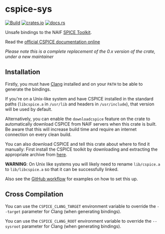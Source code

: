 # cspice-sys

[![Build](https://github.com/jacob-pro/cspice-rs/actions/workflows/rust.yml/badge.svg)](https://github.com/jacob-pro/cspice-rs/actions)
[![crates.io](https://img.shields.io/crates/v/cspice-sys.svg)](https://crates.io/crates/cspice-sys)
[![docs.rs](https://docs.rs/cspice-sys/badge.svg)](https://docs.rs/cspice-sys/latest/cspice_sys/)

Unsafe bindings to the NAIF [SPICE Toolkit](https://naif.jpl.nasa.gov/naif/index.html).

Read the [official CSPICE documentation online](https://naif.jpl.nasa.gov/pub/naif/toolkit_docs/C/index.html)

*Please note this is a complete replacement of the 0.x version of the crate, under a new maintainer*

## Installation

Firstly, you must have [Clang](https://releases.llvm.org/download.html) installed and on your `PATH` to be able to generate 
the bindings.

If you're on a Unix-like system and have CSPICE installed in the standard paths (`libcspice.a` in `/usr/lib` and headers in `/usr/include`),
that version will be used by default.

Alternatively, you can enable the `downloadcspice` feature on the crate to automatically download CSPICE from NAIF servers
when this crate is built. Be aware that this will increase build time and require an internet connection on every clean build.

You can also download CSPICE and tell this crate about where to find it manually:
First install the CSPICE toolkit by downloading and extracting the appropriate archive from 
[here](https://naif.jpl.nasa.gov/naif/toolkit_C.html).

**WARNING**: On Unix like systems you will likely need to rename `lib/cspice.a` to `lib/libcspice.a` so that it can be
successfully linked.

Also see the [GitHub workflow](../.github/workflows/rust.yml) for examples on how to set this up.

## Cross Compilation

You can use the `CSPICE_CLANG_TARGET` environment variable to override the `--target` parameter for Clang (when 
generating bindings).

You can use the `CSPICE_CLANG_ROOT` environment variable to override the `--sysroot` parameter for Clang (when 
generating bindings).
